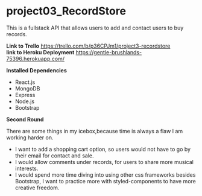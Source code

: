 # project03_RecordStore
This is a fullstack API that allows users to add and contact users to buy records.


**Link to Trello**
https://trello.com/b/p36CPJm1/project3-recordstore<br>
**link to Heroku Deployment**
https://gentle-brushlands-75396.herokuapp.com/


**Installed Dependencies**
<ul>
<li>React.js</li>
<li>MongoDB</li>
<li>Express</li>
<li>Node.js</li>
<li>Bootstrap</li>
</ul>

**Second Round**

<p>There are some things in my icebox,because time is always a flaw I am working harder on.
</p>
<ul>
<li>I want to add a shopping cart option, so users would not have to go by their email for contact and sale.</li>
<li>I would allow comments under records, for users to share more musical interests.</li>
<li>I would spend more time diving into using other css frameworks besides Bootstrap, I want to practice more with styled-components to have more creative freedom.</li>
</ul>


